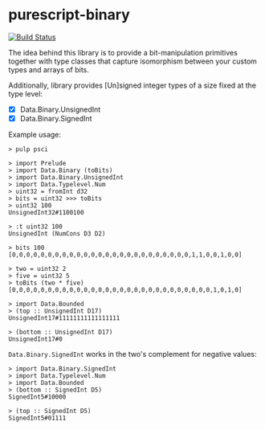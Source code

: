 # purescript-binary

[![Build Status](https://travis-ci.org/Unisay/purescript-binary.svg?branch=master)](https://travis-ci.org/Unisay/purescript-binary)

The idea behind this library is to provide a bit-manipulation primitives together with type classes
that capture isomorphism between your custom types and arrays of bits.

Additionally, library provides [Un]signed integer types of a size fixed at the type level:
- [x] Data.Binary.UnsignedInt
- [x] Data.Binary.SignedInt

Example usage:

```console
> pulp psci

> import Prelude
> import Data.Binary (toBits)
> import Data.Binary.UnsignedInt
> import Data.Typelevel.Num 
> uint32 = fromInt d32
> bits = uint32 >>> toBits
> uint32 100
UnsignedInt32#1100100

> :t uint32 100
UnsignedInt (NumCons D3 D2)

> bits 100
[0,0,0,0,0,0,0,0,0,0,0,0,0,0,0,0,0,0,0,0,0,0,0,0,0,1,1,0,0,1,0,0]

> two = uint32 2
> five = uint32 5
> toBits (two * five)
[0,0,0,0,0,0,0,0,0,0,0,0,0,0,0,0,0,0,0,0,0,0,0,0,0,0,0,0,1,0,1,0]

> import Data.Bounded 
> (top :: UnsignedInt D17)
UnsignedInt17#11111111111111111

> (bottom :: UnsignedInt D17)
UnsignedInt17#0

```

`Data.Binary.SignedInt` works in the two's complement for negative values:

```console
> import Data.Binary.SignedInt
> import Data.Typelevel.Num 
> import Data.Bounded 
> (bottom :: SignedInt D5)
SignedInt5#10000

> (top :: SignedInt D5)
SignedInt5#01111
```
